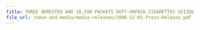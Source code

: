 ```yaml
---
title: THREE ARRESTED AND 18,590 PACKETS DUTY-UNPAID CIGARETTES SEIZED IN SINGAPORE CUSTOMS STING OPERATION
file_url: /news-and-media/media-releases/2006-12-01-Press-Release.pdf
---
```

